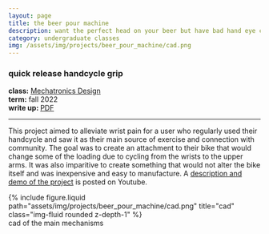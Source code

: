 ```yaml
---
layout: page
title: the beer pour machine
description: want the perfect head on your beer but have bad hand eye coordination?
category: undergraduate classes
img: /assets/img/projects/beer_pour_machine/cad.png
---
```


<div class='row'>
    <div class="col-sm-8 mt-3 mt-md-0">
        <h3>quick release handcycle grip</h3>
        <p><strong>class:</strong> <a href="https://edg.berkeley.edu/course/me102b/">Mechatronics Design</a><br>
        <strong>term:</strong> fall 2022 <br>
        <strong>write up: </strong><a href="{{ '/assets/pdf/ME102B_Final_Report.pdf' | relative_url }}" class="mybtn btn-sm z-depth-0" role="button">PDF</a></p>
        <hr>
        <p>
        This project aimed to alleviate wrist pain for a user who regularly used their handcycle and saw it as their main source of exercise and connection with community. The goal was to create an attachment to their bike that would change some of the loading due to cycling from the wrists to the upper arms. It was also imparitive to create something that would not alter the bike itself and was inexpensive and easy to manufacture. A <a href= 'https://www.youtube.com/watch?v=0llGFnZ6Aak&list=PLZtZP5ZYah6dhxvKkDIN_eQHdiTUjccdV&index=10'>description and demo of the project</a> is posted on Youtube.
        </p>
    </div>
    <div class="col-sm-4 mt-3 mt-md-0">
        {% include figure.liquid path="assets/img/projects/beer_pour_machine/cad.png" title="cad" class="img-fluid rounded z-depth-1" %}
        <div class="caption">
            cad of the main mechanisms
        </div>      
    </div>
</div>
